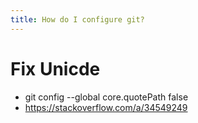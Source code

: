 ```yaml
---
title: How do I configure git?
---
```


# Fix Unicde
- git config --global core.quotePath false
- <https://stackoverflow.com/a/34549249>

